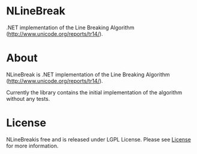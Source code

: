 NLineBreak
==========

.NET implementation of the Line Breaking Algorithm (http://www.unicode.org/reports/tr14/).
# About

NLineBreak is .NET implementation of the Line Breaking Algorithm (http://www.unicode.org/reports/tr14/).

Currently the library contains the initial implementation of the algorithm without any tests.


# License

NLineBreakis free and is released under LGPL License. Please see [License](https://github.com/Rungee/NLineBreak/blob/master/LICENSE.md) for more information.

